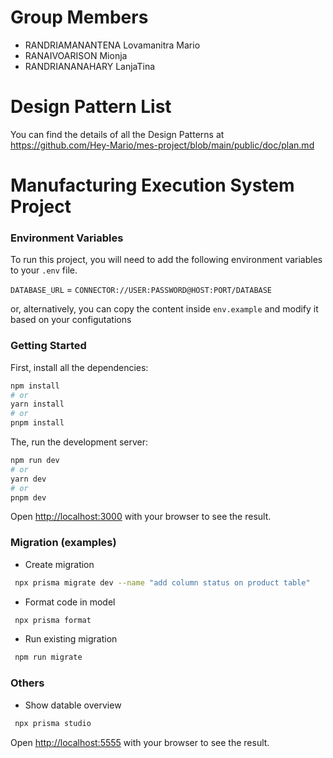# Group Members
- RANDRIAMANANTENA Lovamanitra Mario
- RANAIVOARISON Mionja
- RANDRIANANAHARY LanjaTina 

# Design Pattern List
You can find the details of all the Design Patterns at https://github.com/Hey-Mario/mes-project/blob/main/public/doc/plan.md

# Manufacturing Execution System Project

### Environment Variables

To run this project, you will need to add the following environment variables to your `.env` file.

`DATABASE_URL` = `CONNECTOR://USER:PASSWORD@HOST:PORT/DATABASE`

or, alternatively, you can copy the content inside `env.example` and modify it based on your configutations

### Getting Started

First, install all the dependencies:
```bash
npm install
# or
yarn install
# or
pnpm install
```

The, run the development server:

```bash
npm run dev
# or
yarn dev
# or
pnpm dev
```

Open [http://localhost:3000](http://localhost:3000) with your browser to see the result.

### Migration (examples)

- Create migration

```bash
 npx prisma migrate dev --name "add column status on product table"
```

- Format code in model

```bash
 npx prisma format
```

- Run existing migration

```bash
 npm run migrate
```

### Others
- Show datable overview

```bash
 npx prisma studio
```

Open [http://localhost:5555](http://localhost:5555) with your browser to see the result.
